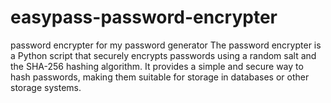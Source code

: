 # easypass-password-encrypter
password encrypter for my password generator
The password encrypter is a Python script that securely encrypts passwords using a random salt and the SHA-256 hashing algorithm. It provides a simple and secure way to hash passwords, making them suitable for storage in databases or other storage systems.
